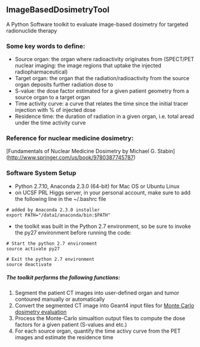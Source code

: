 ## ImageBasedDosimetryTool
A Python Software toolkit to evaluate image-based dosimetry for targeted radionuclide therapy

### Some key words to define:

- Source organ: the organ where radioactivity originates from (SPECT/PET nuclear imaging: the image regions that uptake the injected radiopharmaceutical)
- Target organ: the organ that the radiation/radioactivity from the source organ deposits further radiation dose to
- S-value: the dose factor estimated for a given patient geometry from a source organ to a target organ
- Time activity curve: a curve that relates the time since the initial tracer injection with % of injected dose
- Residence time: the duration of radiation in a given organ, i.e. total aread under the time activity curve

### Reference for nuclear medicine dosimetry:

[Fundamentals of Nuclear Medicine Dosimetry by Michael G. Stabin] (http://www.springer.com/us/book/9780387745787)


### Software System Setup

- Python 2.7.10, Anaconda 2.3.0 (64-bit) for Mac OS or Ubuntu Linux
- on UCSF PRL Higgs server, in your personal account, make sure to add the following line in the ~/.bashrc file
```
# added by Anaconda 2.3.0 installer
export PATH="/data1/anaconda/bin:$PATH"
```
- the toolkit was built in the Python 2.7 environment, so be sure to invoke the py27 environment before running the code:
```
# Start the python 2.7 environment
source activate py27

# Exit the python 2.7 environment
source deactivate
``` 



##### The toolkit performs the following functions:

1. Segment the patient CT images into user-defined organ and tumor contoured manually or automatically
2. Convert the segmented CT image into Geant4 input files for [Monte Carlo dosimetry evaluation](https://github.com/clarehchao/VoxelizedHumanDoseMultiSDv1) 
3. Process the Monte-Carlo simualtion output files to compute the dose factors for a given patient (S-values and etc.)
4. For each source organ, quantify the time activy curve from the PET images and estimate the residence time




